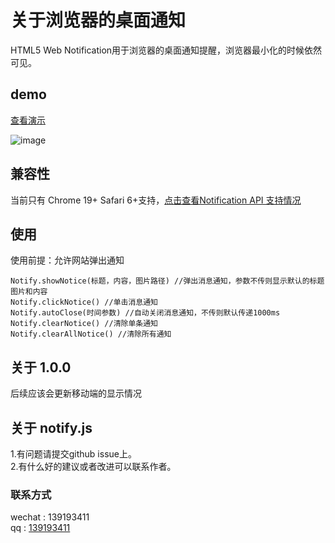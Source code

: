 # 关于浏览器的桌面通知
HTML5 Web Notification用于浏览器的桌面通知提醒，浏览器最小化的时候依然可见。

## demo
[查看演示](https://penglin254.github.io/Notification/example/index.html)

![image](https://penglin254.github.io/Notification/example/img/notify.gif?121231) 

## 兼容性
当前只有 Chrome 19+ Safari 6+支持，<a href="http://caniuse.com/#feat=notifications">点击查看Notification API 支持情况</a>

## 使用
使用前提：允许网站弹出通知

```
Notify.showNotice(标题，内容，图片路径) //弹出消息通知，参数不传则显示默认的标题图片和内容 
Notify.clickNotice() //单击消息通知 
Notify.autoClose(时间参数) //自动关闭消息通知，不传则默认传递1000ms 
Notify.clearNotice() //清除单条通知
Notify.clearAllNotice() //清除所有通知
```

## 关于 1.0.0
后续应该会更新移动端的显示情况

## 关于 notify.js
1.有问题请提交github issue上。<br>
2.有什么好的建议或者改进可以联系作者。

### 联系方式
wechat : 139193411<br>
qq : [139193411](http://wpa.qq.com/msgrd?v=3&uin=139193411&site=qq&menu=yes)